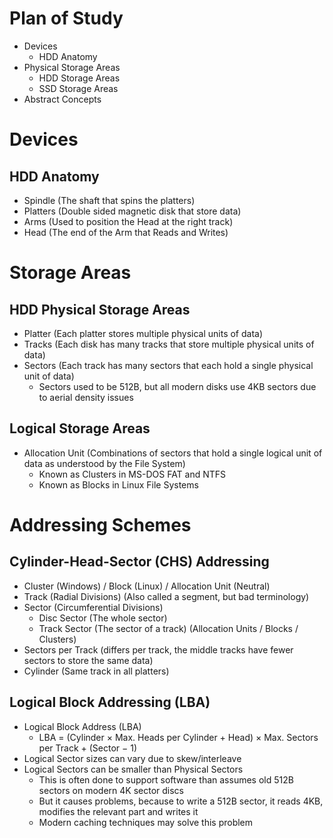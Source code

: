 # Plan of Study
- Devices
	- HDD Anatomy
- Physical Storage Areas
	- HDD Storage Areas
	- SSD Storage Areas
- Abstract Concepts
# Devices
## HDD Anatomy
- Spindle (The shaft that spins the platters)
- Platters (Double sided magnetic disk that store data)
- Arms (Used to position the Head at the right track)
- Head (The end of the Arm that Reads and Writes)
# Storage Areas
## HDD Physical Storage Areas
- Platter (Each platter stores multiple physical units of data)
- Tracks (Each disk has many tracks that store multiple physical units of data)
- Sectors (Each track has many sectors that each hold a single physical unit of data)
	- Sectors used to be 512B, but all modern disks use 4KB sectors due to aerial density issues
## Logical Storage Areas
- Allocation Unit (Combinations of sectors that hold a single logical unit of data as understood by the File System)
	- Known as Clusters in MS-DOS FAT and NTFS
	- Known as Blocks in Linux File Systems
# Addressing Schemes
## Cylinder-Head-Sector (CHS) Addressing
- Cluster (Windows) / Block (Linux) / Allocation Unit (Neutral)
- Track (Radial Divisions) (Also called a segment, but bad terminology)
- Sector (Circumferential Divisions)
	- Disc Sector (The whole sector)
	- Track Sector (The sector of a track) (Allocation Units / Blocks / Clusters)
- Sectors per Track (differs per track, the middle tracks have fewer sectors to store the same data)
- Cylinder (Same track in all platters)
## Logical Block Addressing (LBA)
- Logical Block Address (LBA)
	- LBA = (Cylinder × Max. Heads per Cylinder + Head) × Max. Sectors per Track + (Sector − 1)
- Logical Sector sizes can vary due to skew/interleave
- Logical Sectors can be smaller than Physical Sectors
	- This is often done to support software than assumes old 512B sectors on modern 4K sector discs
	- But it causes problems, because to write a 512B sector, it reads 4KB, modifies the relevant part and writes it
	- Modern caching techniques may solve this problem